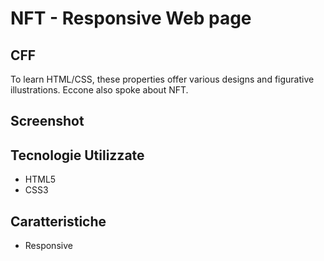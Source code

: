 # NFT - Responsive Web page 
## CFF

To learn HTML/CSS, these properties offer various designs and figurative illustrations. Eccone also spoke about NFT.

## Screenshot




## Tecnologie Utilizzate

- HTML5
- CSS3

## Caratteristiche

- Responsive
